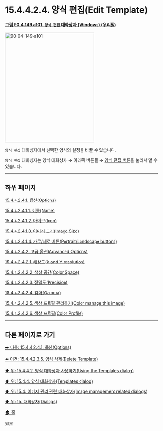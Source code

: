 # 15.4.4.2.4. 양식 편집(Edit Template)

<a id="90-04-149-a101"></a>

#### [그림 90.4.149.a101. `양식 편집` 대화상자 (Windows) (우리말)](./90-04-0149-edit_template.md#90-04-149-a101)
<img width="293" height="362" alt="90-04-149-a101" src="https://github.com/user-attachments/assets/917cd0b7-b968-4c13-a6d0-9f51c166e3b2" />

`양식 편집` 대화상자에서 선택한 양식의 설정을 바꿀 수 있습니다.

`양식 편집` 대화상자는 양식 대화상자 → 아래쪽 버튼들 → [양식 편집 버튼](./15-04-04-02-02-04-edit_the_selected_template.md)을 눌러서 열 수 있습니다.

***

## 하위 페이지

[15.4.4.2.4.1. 옵션(Options)](./15-04-04-02-04-01-00-options.md)

[15.4.4.2.4.1.1. 이름(Name)](./15-04-04-02-04-01-01-name.md)

[15.4.4.2.4.1.2. 아이콘(Icon)](./15-04-04-02-04-01-02-icon.md)

[15.4.4.2.4.1.3. 이미지 크기(Image Size)](./15-04-04-02-04-01-03-image_size.md)

[15.4.4.2.4.1.4. 가로/세로 버튼(Portrait/Landscape buttons)](./15-04-04-02-04-01-04-portrait_n_landscape.md)

[15.4.4.2.4.2. 고급 옵션(Advanced Options)](./15-04-04-02-04-02-00-advanced_options.md)

[15.4.4.2.4.2.1. 해상도(X and Y resolution)](./15-04-04-02-04-02-01-x_n_y_resolution.md)

[15.4.4.2.4.2.2. 색상 공간(Color Space)](./15-04-04-02-04-02-02-color_space.md)

[15.4.4.2.4.2.3. 정밀도(Precision)](./15-04-04-02-04-02-03-precision.md)

[15.4.4.2.4.2.4. 감마(Gamma)](./15-04-04-02-04-02-04-gamma.md)

[15.4.4.2.4.2.5. 색상 프로필 관리하기(Color manage this image)](./15-04-04-02-04-02-05-color_manage_this_image.md)

[15.4.4.2.4.2.6. 색상 프로필(Color Profile)](./15-04-04-02-04-02-06-color_profile.md)

***

## 다른 페이지로 가기

[➡️ 다음: 15.4.4.2.4.1. 옵션(Options)](./15-04-04-02-04-01-00-options.md)

[⬅️ 이전: 15.4.4.2.3.5. 양식 삭제(Delete Template)](./15-04-04-02-03-05-delete_template.md)

[⬆️ 위: 15.4.4.2. 양식 대화상자 사용하기(Using the Templates dialog)](./15-04-04-02-00-using_the_templates_dialog.md)

[⬆️ 위: 15.4.4. 양식 대화상자(Templates dialog)](./15-04-04-00-templates-dialog.md)

[⬆️ 위: 15.4. 이미지 관리 관련 대화상자(Image management related dialogs)](./15-04-00-image-management-related-dialogs.md)

[⬆️ 위: 15. 대화상자(Dialogs)](./15-00-dialogs.md)

[🏠 홈](./00-home.md)

[원문](https://docs.gimp.org/2.10/ko/gimp-template-dialog.html#edit-template-dialog)